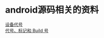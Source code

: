 # android源码相关的资料  
[设备代号](https://supperlitt.github.io/android_source/%E8%AE%BE%E5%A4%87%E4%BB%A3%E5%8F%B7.html)  
[代号、标记和 Build 号](https://supperlitt.github.io/android_source/%e4%bb%a3%e5%8f%b7%e3%80%81%e6%a0%87%e8%ae%b0%e5%92%8c+Build+%e5%8f%b7.html)  
